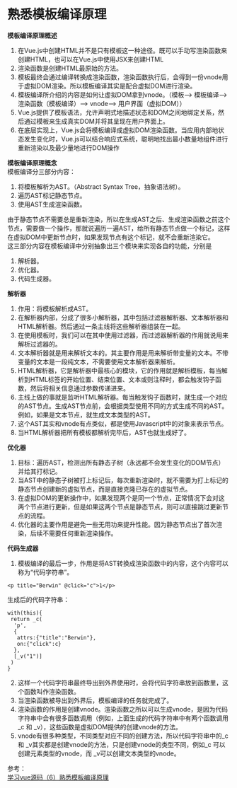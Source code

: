 # 熟悉模板编译原理
**模板编译原理概述**  
1. 在Vue.js中创建HTML并不是只有模板这一种途径。既可以手动写渲染函数来创建HTML，也可以在Vue.js中使用JSX来创建HTML
2. 渲染函数是创建HTML最原始的方法。
3. 模板最终会通过编译转换成渲染函数，渲染函数执行后，会得到一份vnode用于虚拟DOM渲染。所以模板编译其实是配合虚拟DOM进行渲染。
4. 模板编译所介绍的内容是如何让虚拟DOM拿到vnode。（模板--> 模板编译--> 渲染函数（模板编译）--> vnode--> 用户界面（虚拟DOM））
5. Vue.js提供了模板语法，允许声明式地描述状态和DOM之间地绑定关系，然后通过模板来生成真实DOM并将其呈现在用户界面上。
6. 在底层实现上，Vue.js会将模板编译成虚拟DOM渲染函数。当应用内部地状态发生变化时，Vue.js可以结合响应式系统，聪明地找出最小数量地组件进行重新渲染以及最少量地进行DOM操作

**模板编译原理概念**  
模板编译分三部分内容：  
1. 将模板解析为AST。（Abstract Syntax Tree，抽象语法树）。
2. 遍历AST标记静态节点。
3. 使用AST生成渲染函数。

由于静态节点不需要总是重新渲染，所以在生成AST之后、生成渲染函数之前这个节点，需要做一个操作，那就说遍历一遍AST，给所有静态节点做一个标记，这样在虚拟DOM中更新节点时，如果发现节点有这个标记，就不会重新渲染它。  
这三部分内容在模板编译中分别抽象出三个模块来实现各自的功能，分别是  
1. 解析器。
2. 优化器。
3. 代码生成器。

**解析器**  
1. 作用：将模板解析成AST。
2. 在解析器内部，分成了很多小解析器，其中包括过滤器解析器、文本解析器和HTML解析器。然后通过一条主线将这些解析器组装在一起。
3. 在使用模板时，我们可以在其中使用过滤器，而过滤器解析器的作用就说用来解析过滤器的。
4. 文本解析器就是用来解析文本的。其主要作用是用来解析带变量的文本。不带变量的文本是一段纯文本，不需要使用文本解析器来解析。
5. HTML解析器，它是解析器中最核心的模块，它的作用就是解析模板，每当解析到HTML标签的开始位置、结束位置、文本或则注释时，都会触发钩子函数，然后将相关信息通过参数传递进来。
6. 主线上做的事就是监听HTML解析器。每当触发钩子函数时，就生成一个对应的AST节点。生成AST节点前，会根据类型使用不同的方式生成不同的AST。例如，如果是文本节点，就生成文本类型的AST。
7. 这个AST其实和vnode有点类似，都是使用Javascript中的对象来表示节点。
8. 当HTML解析器把所有模板都解析完毕后，AST也就生成好了。

**优化器**  
1. 目标：遍历AST，检测出所有静态子树（永远都不会发生变化的DOM节点）并给其打标记。
2. 当AST中的静态子树被打上标记后，每次重新渲染时，就不需要为打上标记的静态节点创建新的虚拟节点，而是直接克隆已存在的虚拟节点。
3. 在虚拟DOM的更新操作中，如果发现两个是同一个节点，正常情况下会对这两个节点进行更新，但是如果这两个节点是静态节点，则可以直接跳过更新节点的流程。
4. 优化器的主要作用是避免一些无用功来提升性能。因为静态节点出了首次渲染，后续不需要任何重新渲染操作。

**代码生成器**  
1. 模板编译的最后一步，作用是将AST转换成渲染函数中的内容，这个内容可以称为“代码字符串”。
``` 
<p title="Berwin" @click="c">1</p>
```
生成后的代码字符串：  
``` 
with(this){ 
 return _c(
  'p',
  {
   attrs:{"title":"Berwin"},
   on:{"click":c}
  },
  [_v("1")] 
 )
}
```
2. 这样一个代码字符串最终导出到外界使用时，会将代码字符串放到函数里，这个函数叫作渲染函数。
3. 当渲染函数被导出到外界后，模板编译的任务就完成了。
4. 渲染函数的作用是创建vnode。渲染函数之所以可以生成vnode，是因为代码字符串中会有很多函数调用（例如，上面生成的代码字符串中有两个函数调用_c 和 _v），这些函数是虚拟DOM提供的创建vnode的方法。
5. vnode有很多种类型，不同类型对应不同的创建方法，所以代码字符串中的_c 和 _v其实都是创建vnode的方法，只是创建vnode的类型不同，例如_c 可以创建元素类型的vnode，而 _v可以创建文本类型的vnode。

参考：  
[学习vue源码（6）熟悉模板编译原理](https://juejin.cn/post/6844904181443067917)